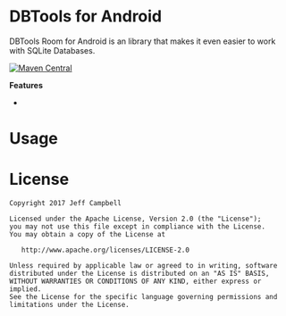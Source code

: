 DBTools for Android
=================

DBTools Room for Android is an library that makes it even easier to work with SQLite Databases.

[![Maven Central](https://maven-badges.herokuapp.com/maven-central/org.dbtools/dbtools-room/badge.svg)](https://maven-badges.herokuapp.com/maven-central/org.dbtools/dbtools-room)

**Features**

* 

Usage
=====


License
=======

    Copyright 2017 Jeff Campbell

    Licensed under the Apache License, Version 2.0 (the "License");
    you may not use this file except in compliance with the License.
    You may obtain a copy of the License at

       http://www.apache.org/licenses/LICENSE-2.0

    Unless required by applicable law or agreed to in writing, software
    distributed under the License is distributed on an "AS IS" BASIS,
    WITHOUT WARRANTIES OR CONDITIONS OF ANY KIND, either express or implied.
    See the License for the specific language governing permissions and
    limitations under the License.
